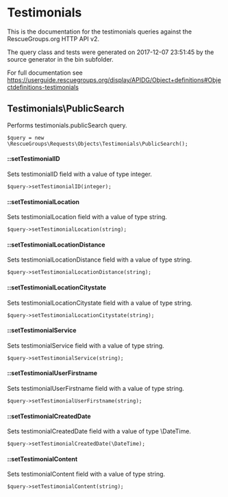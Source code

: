 # Testimonials

This is the documentation for the testimonials queries against the RescueGroups.org HTTP API v2.

The query class and tests were generated on 2017-12-07 23:51:45 by the source generator in the bin subfolder.

For full documentation see https://userguide.rescuegroups.org/display/APIDG/Object+definitions#Objectdefinitions-testimonials

## Testimonials\PublicSearch

Performs testimonials.publicSearch query.

    $query = new \RescueGroups\Requests\Objects\Testimonials\PublicSearch();

#### ::setTestimonialID

Sets testimonialID field with a value of type integer.

    $query->setTestimonialID(integer);

#### ::setTestimonialLocation

Sets testimonialLocation field with a value of type string.

    $query->setTestimonialLocation(string);

#### ::setTestimonialLocationDistance

Sets testimonialLocationDistance field with a value of type string.

    $query->setTestimonialLocationDistance(string);

#### ::setTestimonialLocationCitystate

Sets testimonialLocationCitystate field with a value of type string.

    $query->setTestimonialLocationCitystate(string);

#### ::setTestimonialService

Sets testimonialService field with a value of type string.

    $query->setTestimonialService(string);

#### ::setTestimonialUserFirstname

Sets testimonialUserFirstname field with a value of type string.

    $query->setTestimonialUserFirstname(string);

#### ::setTestimonialCreatedDate

Sets testimonialCreatedDate field with a value of type \DateTime.

    $query->setTestimonialCreatedDate(\DateTime);

#### ::setTestimonialContent

Sets testimonialContent field with a value of type string.

    $query->setTestimonialContent(string);





